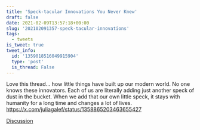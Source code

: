 ```yaml
---
title: 'Speck-tacular Innovations You Never Knew'
draft: false
date: 2021-02-09T13:57:18+00:00
slug: '202102091357-speck-tacular-innovations'
tags:
  - tweets
is_tweet: true
tweet_info:
  id: '1359018516049915904'
  type: 'post'
  is_thread: False
---
```




Love this thread... how little things have built up our modern world. No one knows these innovators. Each of us are literally adding just another speck of dust in the bucket. When we add that our own little speck, it stays with humanity for a long time and changes a lot of lives. <https://x.com/juliagalef/status/1358865203463655427>

[Discussion](https://x.com/sytelus/status/1359018516049915904)
